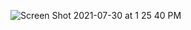 ![Screen Shot 2021-07-30 at 1 25 40 PM](https://user-images.githubusercontent.com/49785969/127689819-128d85b6-ba6a-4da6-adf9-9c8dc857cebb.png)
